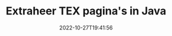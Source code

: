 ---
############################# Static ############################
layout: "auto-gen-merger"
date: 2022-10-27T19:41:56
draft: false
otherformats: vsdx vssm vssx vstm vstx vsx vtx xlam xls xlsb xlsm xlsx xlt xltm xltx xps

############################# Head ############################
head_title: "Extraheer TEX pagina's in Java"
head_description: "Extraheer snel pagina's uit een TEX bestand in Java. Sla het nieuwe document met de geselecteerde pagina's op met behulp van de API voor het samenvoegen van documenten."

############################# Header ############################
title: "Extraheer TEX pagina's in Java"
description: "Extraheer TEX pagina's met een paar regels Java code."
bg_image: "https://cms.admin.containerize.com/templates/aspose/App_Themes/V3/images/bg/header1.png"
bg_overlay: false
button:
    enable: true
    icon: "fas fa-arrow-down"
    label: "Download gratis proefversie"
    link: "https://downloads.groupdocs.com/merger/java"

############################# SubMenu ############################
submenu:
    enable: true

    left:
        img_alt: "GroupDocs.Merger for Java"
        image: "https://cms.admin.containerize.com/templates/groupdocs/images/product-logos/90x90-noborder/groupdocs-merger-java.png"
        product: "GroupDocs.Merger"
        platform: "Java"

    middle:
        button:

            # button loop
            - link: "https://apireference.groupdocs.com/merger/java"
              text: "API-referentie"

            # button loop
            - link: "https://github.com/groupdocs-merger"
              text: "Codevoorbeelden"

            # button loop
            - link: "https://products.groupdocs.app/merger/family"
              text: "Live demo's"

            # button loop
            - link: "https://purchase.groupdocs.com/pricing/merger/java"
              text: "Prijzen"

    right:
        link_download: "https://downloads.groupdocs.com/merger"
        link_learn: "https://docs.groupdocs.com/merger/java"
        link_buy: "https://purchase.groupdocs.com"

############################# About ############################
about:
    enable: true
    title: "Over GroupDocs.Merger for Java API"
    content: |
        [GroupDocs.Merger for Java](/nl/merger/java/) biedt een eenvoudige oplossing om veilig samen te voegen en te splitsen tussen een breed scala aan documentformaten, waaronder PDF, Microsoft Office (Word, Excel, PowerPoint , OneNote), OpenDocument, HTML, afbeeldingen en vele andere binnen Java applicaties. Door slechts een paar regels code toe te voegen, kunt u verschillende documentbewerkingen uitvoeren, zoals verplaatsen, verwijderen, roteren, verwisselen, extraheren of de oriëntatie van pagina's in de documenten wijzigen. De API voor het samenvoegen van documenten ondersteunt ook het bekijken van een voorbeeld van documentpagina's als afbeelding om de documentstructuur, opmaak en inhoud op de pagina te analyseren.
        
        GroupDocs.Merger API is de juiste keuze voor bedrijfsoplossingen die functies voor het extraheren van bestandspagina's nodig hebben. Deze API's worden goed ondersteund op alle belangrijke besturingssystemen en platforms, waaronder J2SE 7.0 (1.7), J2SE 8.0 (1.8), Java 10.

############################# Steps ############################
steps:
    enable: true
    title_left: "Pak TEX Bestandspagina's uit in Java"
    content_left: |
        [GroupDocs.Merger for Java](/nl/merger/java/) maakt het voor Java ontwikkelaars gemakkelijk om de gewenste pagina's uit een TEX bestand te extraheren en op te slaan als een nieuw bestand met de geselecteerde pagina's door een paar eenvoudige stappen te implementeren.
        
        * Initialiseer **ExtractOptions** met paginanummers die in het resulterende document moeten verschijnen.
        * Maak een nieuw exemplaar van **Merger** en geef het brondocumentpad door als een constructorparameter.
        * Roep **extractPages** aan en geef het object **ExtractOptions** door.
        * Roep **save** aan en geef het bestandspad op om het resulterende document op te slaan.

    title_right: "systeem vereisten"
    content_right: |
        GroupDocs.Merger for Java API's worden ondersteund op alle belangrijke platforms en besturingssystemen. Voordat u de onderstaande code uitvoert, moet u ervoor zorgen dat de volgende vereisten op uw systeem zijn geïnstalleerd.

        * Besturingssystemen: Microsoft Windows, Linux, MacOS
        * Ontwikkelomgevingen: NetBeans, IntelliJ IDEA, Eclipse
        * Kaders: J2SE 7.0 (1.7), J2SE 8.0 (1.8), Java 10
        * Download de nieuwste versie van GroupDocs.Merger for Java van [Maven](https://repository.groupdocs.com/webapp/#/artifacts/browse/tree/General/repo/com/groupdocs/groupdocs-merger)
         
    code: |
     {{% merger/additional-styles %}}
     {{< merger/code-merger title="Hoe TEX bestandspagina's te extraheren met behulp van Java voorbeeldcode">}}

        ```java    
        // Extraheer TEX bestandspagina's met de GroupDocs.Merger API
        // Initialiseer de ExtractOptions-klasse met geselecteerde paginanummers
        ExtractOptions extractOptions = new ExtractOptions(new int[] { 2, 5 });

        // Instantie van fusie met invoer TEX document
        Merger merger = new Merger("input.tex");

        // Roep de extractPages-methode aan en geef het ExtractOptions-object eraan door
        merger.extractPages(extractOptions);
    
        // Roep de opslagmethode aan om het uitvoerdocument met uitgepakte pagina's op te slaan
        merger.save("output.tex");
        ```
     {{< /merger/code-merger >}}

############################# Demos ############################
demos:
    enable: true
    title: "Live demo's - Extraheer TEX pagina's online"
    content: |
       Pak nu TEX bestandspagina's uit door naar de website [GroupDocs.Merger Live Demos](https://products.groupdocs.app/splitter/extract-pages/tex) te gaan.
       De live demo heeft de volgende voordelen.
        
############################# About Formats ############################
about_formats:
    enable: true

############################# More Formats ############################
more_formats:
    enable: true
    title: "Pagina's uit andere documentindelingen extraheren"
    content: |
        Java documenteert API voor fusie en splitsing voor bestandsindelingen en afbeeldingen. Pak enkele van de populaire bestandsindelingen uit zoals hieronder vermeld.

############################# Back to top ###############################
back_to_top:
    enable: true
---